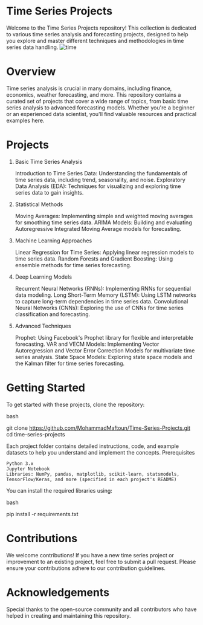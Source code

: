 # Time Series Projects

Welcome to the Time Series Projects repository! This collection is dedicated to various time series analysis and forecasting projects, designed to help you explore and master different techniques and methodologies in time series data handling.
![time](https://developer-blogs.nvidia.com/wp-content/uploads/2023/03/abstract-bar-graph.jpg)

# Overview

Time series analysis is crucial in many domains, including finance, economics, weather forecasting, and more. This repository contains a curated set of projects that cover a wide range of topics, from basic time series analysis to advanced forecasting models. Whether you're a beginner or an experienced data scientist, you'll find valuable resources and practical examples here.

# Projects
1. Basic Time Series Analysis

    Introduction to Time Series Data: Understanding the fundamentals of time series data, including trend, seasonality, and noise.
    Exploratory Data Analysis (EDA): Techniques for visualizing and exploring time series data to gain insights.

2. Statistical Methods

    Moving Averages: Implementing simple and weighted moving averages for smoothing time series data.
    ARIMA Models: Building and evaluating Autoregressive Integrated Moving Average models for forecasting.

3. Machine Learning Approaches

    Linear Regression for Time Series: Applying linear regression models to time series data.
    Random Forests and Gradient Boosting: Using ensemble methods for time series forecasting.

4. Deep Learning Models

    Recurrent Neural Networks (RNNs): Implementing RNNs for sequential data modeling.
    Long Short-Term Memory (LSTM): Using LSTM networks to capture long-term dependencies in time series data.
    Convolutional Neural Networks (CNNs): Exploring the use of CNNs for time series classification and forecasting.

5. Advanced Techniques

    Prophet: Using Facebook's Prophet library for flexible and interpretable forecasting.
    VAR and VECM Models: Implementing Vector Autoregression and Vector Error Correction Models for multivariate time series analysis.
    State Space Models: Exploring state space models and the Kalman filter for time series forecasting.


# Getting Started

To get started with these projects, clone the repository:

bash

git clone https://github.com/MohammadMaftoun/Time-Series-Projects.git
cd time-series-projects

Each project folder contains detailed instructions, code, and example datasets to help you understand and implement the concepts.
Prerequisites

    Python 3.x
    Jupyter Notebook
    Libraries: NumPy, pandas, matplotlib, scikit-learn, statsmodels, TensorFlow/Keras, and more (specified in each project's README)

You can install the required libraries using:

bash

pip install -r requirements.txt

# Contributions

We welcome contributions! If you have a new time series project or improvement to an existing project, feel free to submit a pull request. Please ensure your contributions adhere to our contribution guidelines.

# Acknowledgements

Special thanks to the open-source community and all contributors who have helped in creating and maintaining this repository.

